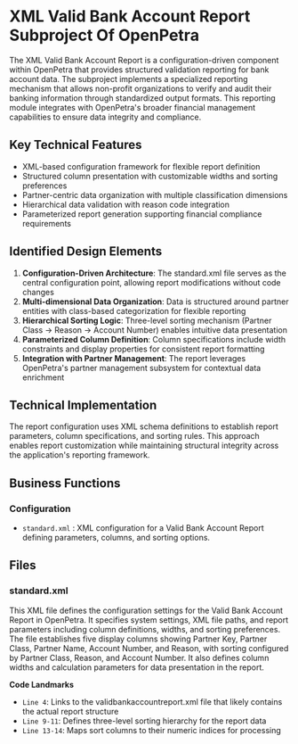 # XML Valid Bank Account Report Subproject Of OpenPetra

The XML Valid Bank Account Report is a configuration-driven component within OpenPetra that provides structured validation reporting for bank account data. The subproject implements a specialized reporting mechanism that allows non-profit organizations to verify and audit their banking information through standardized output formats. This reporting module integrates with OpenPetra's broader financial management capabilities to ensure data integrity and compliance.

## Key Technical Features

- XML-based configuration framework for flexible report definition
- Structured column presentation with customizable widths and sorting preferences
- Partner-centric data organization with multiple classification dimensions
- Hierarchical data validation with reason code integration
- Parameterized report generation supporting financial compliance requirements

## Identified Design Elements

1. **Configuration-Driven Architecture**: The standard.xml file serves as the central configuration point, allowing report modifications without code changes
2. **Multi-dimensional Data Organization**: Data is structured around partner entities with class-based categorization for flexible reporting
3. **Hierarchical Sorting Logic**: Three-level sorting mechanism (Partner Class → Reason → Account Number) enables intuitive data presentation
4. **Parameterized Column Definition**: Column specifications include width constraints and display properties for consistent report formatting
5. **Integration with Partner Management**: The report leverages OpenPetra's partner management subsystem for contextual data enrichment

## Technical Implementation
The report configuration uses XML schema definitions to establish report parameters, column specifications, and sorting rules. This approach enables report customization while maintaining structural integrity across the application's reporting framework.

## Business Functions

### Configuration
- `standard.xml` : XML configuration for a Valid Bank Account Report defining parameters, columns, and sorting options.

## Files
### standard.xml

This XML file defines the configuration settings for the Valid Bank Account Report in OpenPetra. It specifies system settings, XML file paths, and report parameters including column definitions, widths, and sorting preferences. The file establishes five display columns showing Partner Key, Partner Class, Partner Name, Account Number, and Reason, with sorting configured by Partner Class, Reason, and Account Number. It also defines column widths and calculation parameters for data presentation in the report.

 **Code Landmarks**
- `Line 4`: Links to the validbankaccountreport.xml file that likely contains the actual report structure
- `Line 9-11`: Defines three-level sorting hierarchy for the report data
- `Line 13-14`: Maps sort columns to their numeric indices for processing

[Generated by the Sage AI expert workbench: 2025-03-30 02:22:57  https://sage-tech.ai/workbench]: #
